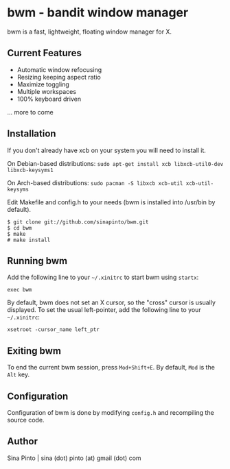 bwm - bandit window manager
===========================
bwm is a fast, lightweight, floating window manager for X.

Current Features
----------------
* Automatic window refocusing
* Resizing keeping aspect ratio
* Maximize toggling
* Multiple workspaces
* 100% keyboard driven

... more to come

Installation
------------
If you don't already have xcb on your system you will need to install it.

On Debian-based distributions:
`sudo apt-get install xcb libxcb-util0-dev libxcb-keysyms1`

On Arch-based distributions:
`sudo pacman -S libxcb xcb-util xcb-util-keysyms`

Edit Makefile and config.h to your needs (bwm is installed into /usr/bin by default).

    $ git clone git://github.com/sinapinto/bwm.git
    $ cd bwm
    $ make
    # make install

Running bwm
-----------
Add the following line to your `~/.xinitrc` to start bwm using `startx`:

    exec bwm

By default, bwm does not set an X cursor, so the "cross" cursor is usually displayed.  To set the usual left-pointer, add the following line to your `~/.xinitrc`:

    xsetroot -cursor_name left_ptr

Exiting bwm
-----------
To end the current bwm session, press `Mod+Shift+E`. By default, `Mod` is the `Alt` key.

Configuration
-------------
Configuration of bwm is done by modifying `config.h` and recompiling the source code.

Author
------
Sina Pinto | sina (dot) pinto (at) gmail (dot) com
